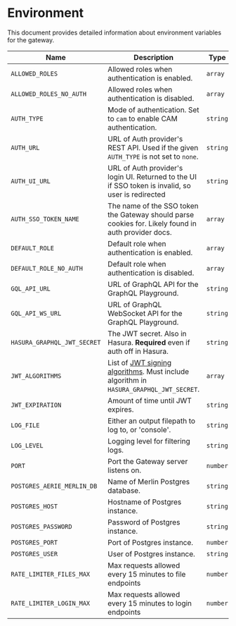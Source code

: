 # Environment

This document provides detailed information about environment variables for the gateway.

| Name                        | Description                                                                                          | Type     | Default                                        |
| --------------------------- | ---------------------------------------------------------------------------------------------------- | -------- | ---------------------------------------------- |
| `ALLOWED_ROLES`             | Allowed roles when authentication is enabled.                                                        | `array`  | ["user", "viewer"]                             |
| `ALLOWED_ROLES_NO_AUTH`     | Allowed roles when authentication is disabled.                                                       | `array`  | ["aerie_admin", "user", "viewer"]              |
| `AUTH_TYPE`                 | Mode of authentication. Set to `cam` to enable CAM authentication.                                   | `string` | none                                           |
| `AUTH_URL`                  | URL of Auth provider's REST API. Used if the given `AUTH_TYPE` is not set to `none`.                 | `string` | https://atb-ocio-12b.jpl.nasa.gov:8443/cam-api |
| `AUTH_UI_URL`               | URL of Auth provider's login UI. Returned to the UI if SSO token is invalid, so user is redirected   | `string` | https://atb-ocio-12b.jpl.nasa.gov:8443/cam-ui  |
| `AUTH_SSO_TOKEN_NAME`       | The name of the SSO token the Gateway should parse cookies for. Likely found in auth provider docs.  | `array`  | ["iPlanetDirectoryPro"]                        |
| `DEFAULT_ROLE`              | Default role when authentication is enabled.                                                         | `array`  | user                                           |
| `DEFAULT_ROLE_NO_AUTH`      | Default role when authentication is disabled.                                                        | `array`  | aerie_admin                                    |
| `GQL_API_URL`               | URL of GraphQL API for the GraphQL Playground.                                                       | `string` | http://localhost:8080/v1/graphql               |
| `GQL_API_WS_URL`            | URL of GraphQL WebSocket API for the GraphQL Playground.                                             | `string` | ws://localhost:8080/v1/graphql                 |
| `HASURA_GRAPHQL_JWT_SECRET` | The JWT secret. Also in Hasura. **Required** even if auth off in Hasura.                             | `string` |                                                |
| `JWT_ALGORITHMS`            | List of [JWT signing algorithms][algorithms]. Must include algorithm in `HASURA_GRAPHQL_JWT_SECRET`. | `array`  | ["HS256"]                                      |
| `JWT_EXPIRATION`            | Amount of time until JWT expires.                                                                    | `string` | 36h                                            |
| `LOG_FILE`                  | Either an output filepath to log to, or 'console'.                                                   | `string` | console                                        |
| `LOG_LEVEL`                 | Logging level for filtering logs.                                                                    | `string` | warn                                           |
| `PORT`                      | Port the Gateway server listens on.                                                                  | `number` | 9000                                           |
| `POSTGRES_AERIE_MERLIN_DB`  | Name of Merlin Postgres database.                                                                    | `string` | aerie_merlin                                   |
| `POSTGRES_HOST`             | Hostname of Postgres instance.                                                                       | `string` | localhost                                      |
| `POSTGRES_PASSWORD`         | Password of Postgres instance.                                                                       | `string` |                                                |
| `POSTGRES_PORT`             | Port of Postgres instance.                                                                           | `number` | 5432                                           |
| `POSTGRES_USER`             | User of Postgres instance.                                                                           | `string` |                                                |
| `RATE_LIMITER_FILES_MAX`    | Max requests allowed every 15 minutes to file endpoints                                              | `number` | 1000                                           |
| `RATE_LIMITER_LOGIN_MAX`    | Max requests allowed every 15 minutes to login endpoints                                             | `number` | 1000                                           |

[algorithms]: https://github.com/auth0/node-jsonwebtoken#algorithms-supported
